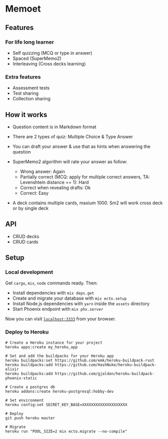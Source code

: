 # Memoet

## Features

### For life long learner

- Self quizzing (MCQ or type in answer)
- Spaced (SuperMemo2)
- Interleaving (Cross decks learning)

### Extra features

- Assessment tests
- Test sharing
- Collection sharing

## How it works

- Question content is in Markdown format
- There are 2 types of quiz: Multiple Choice & Type Answer
- You can draft your answer & use that as hints when answering the question
- SuperMemo2 algorithm will rate your answer as follow:

  + Wrong answer: Again
  + Partially correct (MCQ: apply for multiple correct answers, TA:
  Levenshtein distance == 1): Hard
  + Correct when revealing drafts: Ok
  + Correct: Easy

- A deck contains multiple cards, maxium 1000. Sm2 will work cross deck or by
  single deck


## API

- CRUD decks
- CRUD cards


## Setup

### Local development

Get `cargo`, `mix`, `node` commands ready. Then:

  * Install dependencies with `mix deps.get`
  * Create and migrate your database with `mix ecto.setup`
  * Install Node.js dependencies with `yarn` inside the `assets` directory
  * Start Phoenix endpoint with `mix phx.server`

Now you can visit [`localhost:3333`](http://localhost:3333) from your browser.


### Deploy to Heroku


```
# Create a Heroku instance for your project
heroku apps:create my_heroku_app

# Set and add the buildpacks for your Heroku app
heroku buildpacks:set https://github.com/emk/heroku-buildpack-rust
heroku buildpacks:add https://github.com/HashNuke/heroku-buildpack-elixir
heroku buildpacks:add https://github.com/gjaldon/heroku-buildpack-phoenix-static

# Create a postgres db
heroku addons:create heroku-postgresql:hobby-dev

# Set environment
heroku config:set SECRET_KEY_BASE=XXXXXXXXXXXXXXXXXXXX

# Deploy
git push heroku master

# Migrate
heroku run "POOL_SIZE=2 mix ecto.migrate --no-compile"
```
